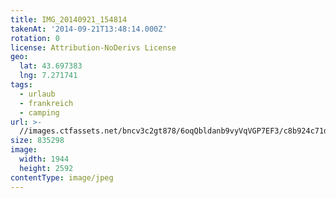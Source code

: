 ```yaml
---
title: IMG_20140921_154814
takenAt: '2014-09-21T13:48:14.000Z'
rotation: 0
license: Attribution-NoDerivs License
geo:
  lat: 43.697383
  lng: 7.271741
tags:
  - urlaub
  - frankreich
  - camping
url: >-
  //images.ctfassets.net/bncv3c2gt878/6oqQbldanb9vyVqVGP7EF3/c8b924c71da123e3e40761e58a256758/img_20140921_154814_28031315720_o
size: 835298
image:
  width: 1944
  height: 2592
contentType: image/jpeg
---
```



